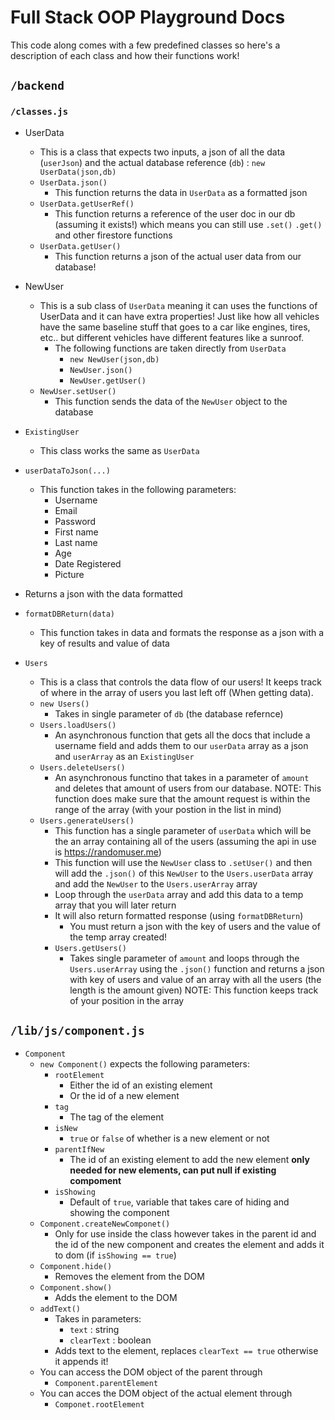 # Full Stack OOP Playground Docs

This code along comes with a few predefined classes so here's a description of each class and how their functions work!

## `/backend`

### `/classes.js`

- UserData
  - This is a class that expects two inputs, a json of all the data (`userJson`) and the actual database reference (`db`) : `new UserData(json,db)`
  - `UserData.json()`
    - This function returns the data in `UserData` as a formatted json
  - `UserData.getUserRef()`
    - This function returns a reference of the user doc in our db (assuming it exists!) which means you can still use `.set()` `.get()` and other firestore functions
  - `UserData.getUser()`
    - This function returns a json of the actual user data from our database!
- NewUser 
  - This is a sub class of `UserData` meaning it can uses the functions of UserData and it can have extra properties! Just like how all vehicles have the same baseline stuff that goes to a car like engines, tires, etc.. but different vehicles have different features like a sunroof.
    - The following functions are taken directly from `UserData`
      - `new NewUser(json,db)`
      - `NewUser.json()`
      - `NewUser.getUser()`
  - `NewUser.setUser()` 
    - This function sends the data of the `NewUser` object to the database

- `ExistingUser`
  - This class works the same as `UserData`

- `userDataToJson(...)`
  - This function takes in the following parameters:
    - Username
    - Email
    - Password
    - First name
    - Last name
    - Age
    - Date Registered
    - Picture
- Returns a json with the data formatted

- `formatDBReturn(data)`
  - This function takes in data and formats the response as a json with a key of results and value of data
 
- `Users`
  - This is a class that controls the data flow of our users! It keeps track of where in the array of users you last left off (When getting data).
  - `new Users()`
    - Takes in single parameter of `db` (the database refernce)
  - `Users.loadUsers()`
    - An asynchronous function that gets all the docs that include a username field and adds them to our `userData` array as a json and `userArray` as an `ExistingUser`
  - `Users.deleteUsers()`
    - An asynchronous functino that takes in a parameter of `amount` and deletes that amount of users from our database. NOTE: This function does make sure that the amount request is within the range of the array (with your postion in the list in mind)
  - `Users.generateUsers()`
    - This function has a single parameter of `userData` which will be the an array containing all of the users (assuming the api in use is https://randomuser.me)
    - This function will use the `NewUser` class to `.setUser()` and then will add the `.json()` of this `NewUser` to the `Users.userData` array and add the `NewUser` to the `Users.userArray` array
    - Loop through the `userData` array and add this data to a temp array that you will later return
    - It will also return formatted response (using `formatDBReturn`)
        - You must return a json with the key of users and the value of the temp array created!
    - `Users.getUsers()`
      - Takes single parameter of `amount` and loops through the `Users.userArray` using the `.json()` function and returns a json with key of users and value of an array with all the users (the length is the amount given) NOTE: This function keeps track of your position in the array
      
 ## `/lib/js/component.js`

- `Component`
  - `new Component()` expects the following parameters:
    - `rootElement` 
      - Either the id of an existing element 
      - Or the id of a new element
    - `tag`
      - The tag of the element
    - `isNew`
      - `true` or `false` of whether is a new element or not
    - `parentIfNew` 
      - The id of an existing element to add the new element **only needed for new elements, can put null if existing compoment**
    - `isShowing`
      - Default of `true`, variable that takes care of hiding and showing the component
  - `Component.createNewComponet()`
    - Only for use inside the class however takes in the parent id and the id of the new component and creates the element and adds it to dom (if `isShowing == true`)
  - `Component.hide()`
    - Removes the element from the DOM
  - `Component.show()`
    - Adds the element to the DOM
  - `addText()`
    - Takes in parameters:
      - `text` :   string
      - `clearText` : boolean
    - Adds text to the element, replaces `clearText == true` otherwise it appends it!
  - You can access the DOM object of the parent through
    - `Component.parentElement` 
  - You can acces the DOM object of the actual element through
    - `Componet.rootElement`